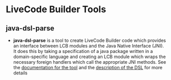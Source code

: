 # LiveCode Builder Tools
## java-dsl-parse

* **java-dsl-parse** is a tool to create LiveCode Builder code which 
  provides an interface between LCB modules and the Java Native 
  Interface (JNI). It does this by taking a specification of a java
  package written in a domain-specific language and creating an LCB 
  module which wraps the necessary foreign handlers which call the 
  appropriate JNI methods. See the [documentation for the tool](https://github.com/livecode/livecode/blob/develop/toolchain/java-dsl-parse.1.md) 
  and the [description of the DSL](https://github.com/livecode/livecode/tree/develop/docs/specs/java-ffi-dsl.md) 
  for more details
  